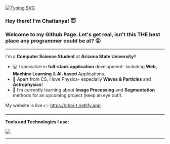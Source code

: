 <p>
  
[![Typing SVG](https://readme-typing-svg.herokuapp.com?font=Fira+Code&pause=1000&width=435&lines=%E0%A4%A8%E0%A4%AE%E0%A4%B8%E0%A5%8D%E0%A4%A4%E0%A5%87!+)](https://git.io/typing-svg)
  
  <h3> Hey there! I'm Chaitanya! 😇</h3>
  <h3>Welcome to my Github Page. Let's get real, isn't this THE best place any programmer could be at? 😜</h3>
</p>
<hr />

 I'm a **Computer Science Student** at **Arizona State University**!!

- 💻 I specialize in **full-stack application** development- including **Web, Machine Learning** & **AI-based** Applications.
- 🔭 Apart from CS, I love Physics- especially **Waves & Particles** and **Astrophysics**!
- 🌱 I’m currently learning about **Image Processing** and **Segmentation** methods for an upcoming project (keep an eye out!).


My website is live 👉 https://chai-t.netlify.app

<hr />

**Tools and Technologies I use:**

<p align="left">
 <img src="https://skillicons.dev/icons?i=python,java,cpp,javascript,typescript,html,css,react,express,nodejs,aws,git,linux,docker,figma&perline=30" />
</p>
<hr />



